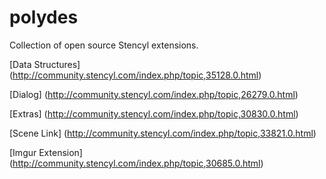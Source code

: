 polydes
=======

Collection of open source Stencyl extensions.

[Data Structures] (http://community.stencyl.com/index.php/topic,35128.0.html)

[Dialog] (http://community.stencyl.com/index.php/topic,26279.0.html)

[Extras] (http://community.stencyl.com/index.php/topic,30830.0.html)

[Scene Link] (http://community.stencyl.com/index.php/topic,33821.0.html)

[Imgur Extension] (http://community.stencyl.com/index.php/topic,30685.0.html)
